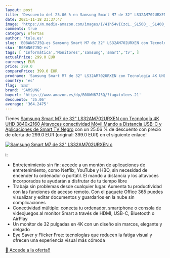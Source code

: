 ```yaml
---
layout: post
title: 'Descuento del 25.06 % en Samsung Smart M7 de 32" LS32AM702URXEN c'
date: 2021-11-18 23:37:47
image: 'https://m.media-amazon.com/images/I/41h54vICzcL._SL500_._SL400_.jpg'
comments: true
category: ofertas
author: 'tole.es'
slug: 'B08WN67J5Q-es Samsung Smart M7 de 32" LS32AM702URXEN con Tecnología 4K...'
sku: 'B08WN67J5Q-es'
tags: [ 'Informática','Monitores','samsung','smart','tv', ]
actualPrice: 299.0 EUR
currency: EUR
price: 299.0
comparePrice: 399.0 EUR
prodname: 'Samsung Smart M7 de 32" LS32AM702URXEN con Tecnología 4K UHD  3840x2160  Altavoces  conectividad Móvil  Mando a Distancia  USB-C y Aplicaciones de Smart TV  Negro'
country: 'es'
flag: '🇪🇸'
brand: 'SAMSUNG'
buyurl: 'https://www.amazon.es/dp/B08WN67J5Q/?tag=tolees-21'
descuento: '25.06'
average: '364.2475'
---
```


Tienes [Samsung Smart M7 de 32" LS32AM702URXEN con Tecnología 4K UHD  3840x2160  Altavoces  conectividad Móvil  Mando a Distancia  USB-C y Aplicaciones de Smart TV  Negro](https://www.amazon.es/dp/B08WN67J5Q/?tag=tolees-21) con un 25.06 % de descuento con precio de oferta de 299.0 EUR (original: 399.0 EUR) en el siguiente enlace!

[![Samsung Smart M7 de 32" LS32AM702URXEN c](https://m.media-amazon.com/images/I/41h54vICzcL._SL500_._SL400_.jpg)](https://www.amazon.es/dp/B08WN67J5Q/?tag=tolees-21)

ℹ️:

- Entretenimiento sin fin: accede a un montón de aplicaciones de entretenimiento, como Netflix, YouTube y HBO, sin necesidad de encender tu ordenador o portátil. El mando a distancia y los altavoces incorporados te ayudarán a disfrutar de tu tiempo libre
- Trabaja sin problemas desde cualquier lugar. Aumenta tu productividad con las funciones de acceso remoto. Con el paquete Office 365 puedes visualizar y editar documentos y guardarlos en la nube sin complicaciones
- Conectividad múltiple: conecta tu ordenador, smartphone o consola de videojuegos al monitor Smart a través de HDMI, USB-C, Bluetooth o AirPlay
- Un monitor de 32 pulgadas en 4K con un diseño sin marcos, elegante y delgado
- Eye Saver y Flicker Free: tecnologías que reducen la fatiga visual y ofrecen una experiencia visual más cómoda

[🛒 Accede a la oferta!!](https://www.amazon.es/dp/B08WN67J5Q/?tag=tolees-21)
